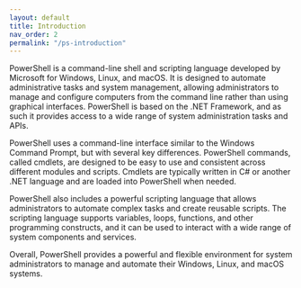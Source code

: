 ```yaml
---
layout: default
title: Introduction
nav_order: 2
permalink: "/ps-introduction"
---
```


PowerShell is a command-line shell and scripting language developed by Microsoft for Windows, Linux, and macOS. It is designed to automate administrative tasks and system management, allowing administrators to manage and configure computers from the command line rather than using graphical interfaces. PowerShell is based on the .NET Framework, and as such it provides access to a wide range of system administration tasks and APIs.

PowerShell uses a command-line interface similar to the Windows Command Prompt, but with several key differences. PowerShell commands, called cmdlets, are designed to be easy to use and consistent across different modules and scripts. Cmdlets are typically written in C# or another .NET language and are loaded into PowerShell when needed.

PowerShell also includes a powerful scripting language that allows administrators to automate complex tasks and create reusable scripts. The scripting language supports variables, loops, functions, and other programming constructs, and it can be used to interact with a wide range of system components and services.

Overall, PowerShell provides a powerful and flexible environment for system administrators to manage and automate their Windows, Linux, and macOS systems.